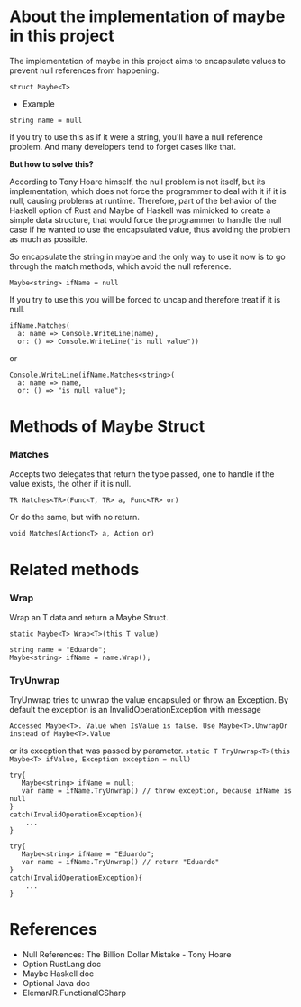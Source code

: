 # About the implementation of maybe in this project 

The implementation of maybe in this project aims to encapsulate values to prevent null references from happening.

`struct Maybe<T>`

* Example

```string name = null``` 

if you try to use this as if it were a string, you'll have a null reference problem. And many developers tend to forget cases like that.

**But how to solve this?**

According to Tony Hoare himself, the null problem is not itself, but its implementation, which does not force the programmer to deal with it if it is null, causing problems at runtime. Therefore, part of the behavior of the Haskell option of Rust and Maybe of Haskell was mimicked to create a simple data structure, that would force the programmer to handle the null case if he wanted to use the encapsulated value, thus avoiding the problem as much as possible.

So encapsulate the string in maybe and the only way to use it now is to go through the match methods, which avoid the null reference.

```Maybe<string> ifName = null```

If you try to use this you will be forced to uncap and therefore treat if it is null.

```
ifName.Matches(
  a: name => Console.WriteLine(name), 
  or: () => Console.WriteLine("is null value"))
```
or
```
Console.WriteLine(ifName.Matches<string>(
  a: name => name, 
  or: () => "is null value");
```

# Methods of Maybe Struct
### Matches

Accepts two delegates that return the type passed, one to handle if the value exists, the other if it is null.

`TR Matches<TR>(Func<T, TR> a, Func<TR> or)`

Or do the same, but with no return.

`void Matches(Action<T> a, Action or)`

 
# Related methods
### Wrap

Wrap an T data and return a Maybe Struct.

`static Maybe<T> Wrap<T>(this T value)`
```
string name = "Eduardo";
Maybe<string> ifName = name.Wrap();
```

### TryUnwrap

TryUnwrap tries to unwrap the value encapsuled or throw an Exception. By default the exception is an InvalidOperationException with message 

```
Accessed Maybe<T>. Value when IsValue is false. Use Maybe<T>.UnwrapOr instead of Maybe<T>.Value
```
or its exception that was passed by parameter.
`static T TryUnwrap<T>(this Maybe<T> ifValue, Exception exception = null)`
```
try{
   Maybe<string> ifName = null;
   var name = ifName.TryUnwrap() // throw exception, because ifName is null
}
catch(InvalidOperationException){
    ...
}
```
```
try{
   Maybe<string> ifName = "Eduardo";
   var name = ifName.TryUnwrap() // return "Eduardo"
}
catch(InvalidOperationException){
    ...
}
```
# References 
- Null References: The Billion Dollar Mistake - Tony Hoare
- Option RustLang doc
- Maybe Haskell doc
- Optional Java doc
- ElemarJR.FunctionalCSharp
